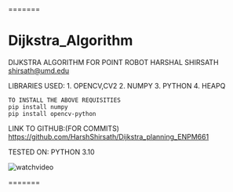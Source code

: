 
=======
# Dijkstra_Algorithm

DIJKSTRA ALGORITHM FOR POINT ROBOT
HARSHAL SHIRSATH
shirsath@umd.edu

LIBRARIES USED:
    1. OPENCV,CV2
    2. NUMPY
    3. PYTHON
    4. HEAPQ
    
    TO INSTALL THE ABOVE REQUISITIES
    pip install numpy
    pip install opencv-python

LINK TO GITHUB:(FOR COMMITS)
    https://github.com/HarshShirsath/Dijkstra_planning_ENPM661

TESTED ON: PYTHON 3.10


![watchvideo](https://youtu.be/ZUQB7yxelOg)

=======

